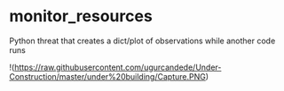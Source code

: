 # monitor_resources
Python threat that creates a dict/plot of observations while another code runs

!(https://raw.githubusercontent.com/ugurcandede/Under-Construction/master/under%20building/Capture.PNG)
